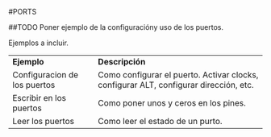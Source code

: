 #PORTS

##TODO
Poner ejemplo de la configuracióny uso de los puertos.

Ejemplos a incluir.
<table>
    <tr>
        <td><strong>Ejemplo</strong></td>
        <td><strong>Descripción</strong></td>
    </tr>
    <tr>
        <td>Configuracion de los puertos</td>
        <td>Como configurar el puerto. Activar clocks, configurar ALT, configurar dirección, etc.</td>
    </tr>
    <tr>
        <td>Escribir en los puertos</td>
        <td>Como poner unos y ceros en los pines.</td>
    </tr>
    <tr>
        <td>Leer los puertos</td>
        <td>Como leer el estado de un purto. </td>
    </tr>
</table>


